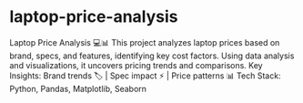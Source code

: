 # laptop-price-analysis
Laptop Price Analysis 💻📊  This project analyzes laptop prices based on brand, specs, and features, identifying key cost factors. Using data analysis and visualizations, it uncovers pricing trends and comparisons.  Key Insights: Brand trends 🏷️ | Spec impact ⚡ | Price patterns 📊  Tech Stack: Python, Pandas, Matplotlib, Seaborn
